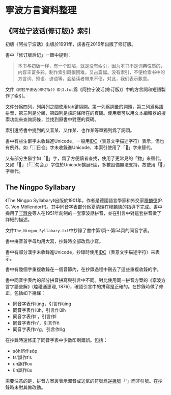 # 寧波方言資料整理

## 《阿拉宁波话(修订版)》索引

初版《阿拉宁波话》出版於1991年，該書在2016年出版了修訂版。

書中「修订版后记」一節中提到：

> 本书与初版一样，有一个缺陷，就是没有索引，因为本书不是词典性质的，内容丰富多彩，制作索引既很困难，又占篇幅。没有索引，不便检索书中的方言词、短语、谚语等，会给读者带来不便，对此，我们表示歉意。

文件`《阿拉宁波话(修订版)》索引.txt`爲《阿拉宁波话(修订版)》中的方言詞和短語製作了索引。

文件分爲四列，列與列之間使用tab鍵隔開。第一列爲詞彙的詞頭，第二列爲吳語拼音，第三列是分類，第四列是該詞條所在的頁碼。使用者可以用文本編輯器的搜索功能來查詢詞條，並找到原書中對應的頁碼。

索引還將書中提到的又音某、又作某、也作某等單獨列爲了詞頭。

書中有些生僻字未收錄進Unicode，一般用[IDC](https://en.wikipedia.org/wiki/Ideographic_Description_Characters_(Unicode_block))（表意文字描述字符）表示，但也有例外。如「⿰日仓」字未收錄進Unicode，本索引使用了「𪰻」字來替代。

又有部分生僻字如「𧟰」字，爲了方便讀者查找，使用了更常見的「覅」來替代。又如「𫧃」（「⿰勿会」）字位於Unicode擴展E區，多數設備無法支持，故使用「𠊉」字替代。

## The Ningpo Syllabary

《The Ningpo Syllabary》出版於1901年，作者是德國語言學家和外交家[穆麟德](https://en.wikipedia.org/wiki/Paul_Georg_von_Möllendorff)\(P. G. Von Möllendorff\)。其中同音字表部分爲夏清瑞在穆麟德的指導下完成。書中採用了[丁韙良](https://en.wikipedia.org/wiki/William_Alexander_Parsons_Martin)等人在1951年創制的一套寧波話拼音，並在引言中對這套拼音做了詳細的描述。

文件`The_Ningpo_Syllabary.txt`中抄錄了書中第1頁～第54頁的同音字表。

書中拼音首字母均用大寫，抄錄時全部改爲小寫。

書中有部分漢字未收錄進Unicode，抄錄時使用[IDC](https://en.wikipedia.org/wiki/Ideographic_Description_Characters_(Unicode_block))（表意文字描述字符）來表示。

書中有幾個字重複收錄在一個音節內，在抄錄過程中刪去了這些重複收錄的字。

書中同音字表內的部分拼音拼寫與引言中不同。對比使用同一拼音方案的《寧波方言字語彙解》(睦禮遜惠理, 1876)，確認引言中的拼寫是正確的。在抄錄時做了修正，包括如下幾條：

- 同音字表作iüng，引言作üing
- 同音字表作iüh，引言作üih
- 同音字表作lʽ，引言作l̆
- 同音字表作nʽ，引言作n̆
- 同音字表作nʽg，引言作n̆g

在抄錄時還修正了同音字表中少數印刷錯誤。包括：

- sôh誤作sôp
- tsʽ誤作tʽs
- un誤作uu
- ün誤作üu

需要注意的是，拼音方案裏表示濁音或送氣的符號爲[逆撇號](https://en.wikipedia.org/wiki/Rough_breathing)「ʽ」而非引號。在抄錄時未對其做改動。
